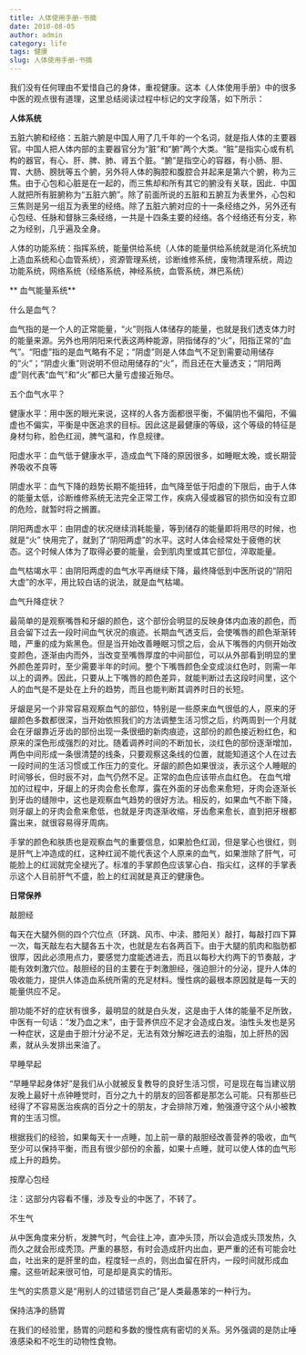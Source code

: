 ```yaml
---
title: 人体使用手册-书摘
date: 2010-08-05
author: admin
category: life
tags: 健康
slug: 人体使用手册-书摘
---
```


我们没有任何理由不爱惜自己的身体，重视健康。这本《人体使用手册》中的很多中医的观点很有道理，这里总结阅读过程中标记的文字段落，如下所示：

**人体系统**

五脏六腑和经络：五脏六腑是中国人用了几千年的一个名词，就是指人体的主要器官。中国人把人体内部的主要器官分为“脏”和“腑”两个大类。“脏”是指实心或有机构的器官，有心、肝、脾、肺、肾五个脏。“腑”是指空心的容器，有小肠、胆、胃、大肠、膀胱等五个腑，另外将人体的胸腔和腹腔合并起来是第六个腑，称为三焦。由于心包和心脏是在一起的，而三焦却和所有其它的腑没有关联，因此．中国人就把所有脏腑称为“五脏六腑”。除了前面所说的五脏和五腑互为表里外，心包和三焦则是另一组互为表里的经络。除了五脏六腑对应的十一条经络之外，另外还有心包经、任脉和督脉三条经络，一共是十四条主要的经络。各个经络还有分支，称之为经别，几乎遍及全身。

人体的功能系统：指挥系统，能量供给系统（人体的能量供给系统就是消化系统加上造血系统和心血管系统），资源管理系统，诊断维修系统，废物清理系统，周边功能系统，网络系统（经络系统，神经系统，血管系统，淋巴系统）

** 血气能量系统**

什么是血气？

血气指的是一个人的正常能量，“火”则指人体储存的能量，也就是我们透支体力时的能量来源。另外也用阴阳来代表这两种能源，阴指储存的“火”，阳指正常的“血气”。“阳虚”指的是血气略有不足；“阴虚”则是人体血气不足到需要动用储存的“火”；“阴虚火重”则说明不但动用储存的“火”，而且还在大量透支；“阴阳两虚”则代表“血气”和“火”都已大量亏虚接近殆尽。

五个血气水平？

健康水平：用中医的眼光来说，这样的人各方面都很平衡，不偏阴也不偏阳，不偏虚也不偏实，平衡是中医追求的目标。因此这是最健康的等级，这个等级的特征是身材匀称，脸色红润，脾气温和，作息规律。

阳虚水平：血气低于健康水平，造成血气下降的原因很多，如睡眠太晚，或长期营养吸收不良等

阴虚水平：血气下降的趋势长期不能扭转，血气降至低于阳虚的下限后，由于人体的能量太低，诊断维修系统无法完全正常工作，疾病入侵或器官的损伤如没有立即的危险，就暂时将之搁置。

阴阳两虚水平：由阴虚的状况继续消耗能量，等到储存的能量即将用尽的时候，也就是“火”
快用完了，就到了“阴阳两虚”的水平。这时人体会经常处于疲倦的状态。这个时候人体为了取得必要的能量，会到肌肉里或其它部位，淬取能量。

血气枯竭水平：由阴阳两虚的血气水平再继续下降，最终降低到中医所说的“阴阳大虚”的水平，用比较白话的说法，就是血气枯竭。

血气升降症状？

最简单的是观察嘴唇和牙龈的颜色，这个部份会明显的反映身体内血液的颜色，而且会留下过去一段时间血气状况的痕迹。长期血气透支后，会使嘴唇的颜色渐渐转暗，严重的成为紫黑色。但是当开始改善睡眠习惯之后，会从下嘴唇的内侧开始改变颜色，逐渐由内而外，当改变至嘴唇厚度的中间部位，可以从外部看到明显的里外颜色差异时，至少需要半年的时间。整个下嘴唇颜色全变成淡红色时，则需一年以上的调养。因此，只要从上下嘴唇的颜色差异，就能判断过去这段时间里，这个人的血气是不是处在上升的趋势，而且也能判断其调养时日的长短。

牙龈是另一个非常容易观察血气的部位，特别是一些原来血气很低的人，原来的牙龈颜色多数都很深，当开始依照我们的方法调整生活习惯之后，约两周到一个月就会在牙龈靠近牙齿的部份出现一条很细的新肉痕迹，这部份的颜色接近粉红色，和原来的深色形成强烈的对比。随着调养时间的不断加长，淡红色的部份逐渐增加，两色中间形成一条很清楚的线条，只要观察这条线的位置，就能知道这个人在过去一段时间的生活习惯或工作压力的变化。牙龈的颜色如果很淡，表示这个人睡眠的时间够长，但时辰不对，血气仍然不足。正常的血色应该带点血红色。
在血气增加的过程中，牙龈上的牙肉会愈长愈厚，露在外面的牙齿愈来愈短，牙肉会逐渐长到牙齿的缝隙中，这也是观察血气趋势的很好方法。相反的，如果血气不断下降，则牙龈上的牙肉会愈来愈低，也就是牙肉逐渐收缩，牙齿愈来愈长，直到把牙根都露出来，就很容易得牙周病。

手掌的颜色和肤质也是观察血气的重要信息，如果脸色红润，但是掌心也很红，则是肝气上冲造成的红，这种红润不能代表这个人原来的血气，如果泄除了肝气，可能脸上的红润就完全褪光了。标准的手掌颜色应该掌心白、指尖红，这样的手掌表示这个人目前肝气不盛，脸上的红润就是真正的健康色。

**日常保养**

敲胆经

每天在大腿外侧的四个穴位点（环跳、风市、中渎、膝阳关）敲打，每敲打四下算一次，每天敲左右大腿各五十次，也就是左右各两百下。由于大腿的肌肉和脂肪都很厚，因此必须用点力，要感觉力度能透进去，而且以每秒大约两下的节奏敲，才能有效刺激穴位。敲胆经的目的主要在于刺激胆经，强迫胆汁的分泌，提升人体的吸收能力，提供人体造血系统所需的充足材料。慢性病的最根本原因就是每一天的能量供应不足。

胆功能不好的症状有很多，最明显的就是白头发，这是由于人体的能量不足所致，中医有一句话：“发乃血之末”，由于营养供应不足才会造成白发。油性头发也是另一种症状，这是由于胆汁分泌不足，无法有效分解吃进去的油脂，加上肝热的因素，就从头发排出来油了。

早睡早起

“早睡早起身体好”是我们从小就被反复教导的良好生活习惯，可是现在每当建议朋友晚上最好十点钟睡觉时，百分之九十的朋友的回答都是那怎么可能。只有那些已经得了不容易医治疾病的百分之十的朋友，才会排除万难，勉强遵守这个从小被教育的生活习惯。

根据我们的经验，如果每天十一点睡，加上前一章的敲胆经改善营养的吸收，血气至少可以保持平衡，而且有很少部份的余蓄，如果十点睡，就可以使人体的血气形成上升的趋势。

按摩心包经

注：这部分内容看不懂，涉及专业的中医了，不转了。

不生气

从中医角度来分析，发脾气时，气会往上冲，直冲头顶，所以会造成头顶发热，久而久之就会形成秃顶。严重的暴怒，有时会造成肝内出血，更严重的还有可能会吐血，吐出来的是肝里的血，程度轻一点的，则出血留在肝内，一段时间就形成血瘤。这些听起来很可怕，可是却是真实的情形。

生气的实质意义是“用别人的过错惩罚自己”是人类最愚笨的一种行为。

保持洁净的肠胃

在我们的经验里，肠胃的问题和多数的慢性病有密切的关系。另外强调的是防止唾液感染和不吃生的动物性食物。
